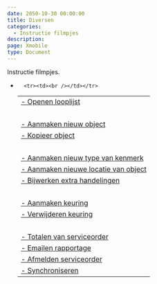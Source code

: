 ```yaml
---
date: 2050-10-30 00:00:00
title: Diversen
categories:
  - Instructie filmpjes
description:
page: Xmobile
type: Document
---
```


Instructie filmpjes.
- []()

    <table>
        <tr><td><a href="http://ignissoftware.nl/helpmobile20/Ignis.Android.Openen looplijst.mp4">- Openen looplijst</a></td></tr>
        <tr><td><br /></td></tr>
        <tr><td><a href="http://ignissoftware.nl/helpmobile20/Ignis.Android.Aanmaken nieuw object in looplijst.mp4">- Aanmaken nieuw object</a></td></tr>
        <tr><td><a href="http://ignissoftware.nl/helpmobile20/Ignis.Android.Kopieer object.mp4">- Kopieer object</a></td></tr>
        <tr><td><br /></td></tr>
        <tr><td><a href="http://ignissoftware.nl/helpmobile20/Ignis.Android.Aanmaken nieuwe type van kenmerk object.mp4">- Aanmaken nieuw type van kenmerk</a></td></tr>
        <tr><td><a href="http://ignissoftware.nl/helpmobile20/Ignis.Android.Aanmaken nieuwe locatie van object.mp4">- Aanmaken nieuwe locatie van object</a></td></tr>
        <tr><td><a href="http://ignissoftware.nl/helpmobile20/Ignis.Android.Bijwerken historie extra handelingen.mp4">- Bijwerken extra handelingen</a></td></tr>
        <tr><td><br /></td></tr>
        <tr><td><a href="http://ignissoftware.nl/helpmobile20/Ignis.Android.Aanmaken.keuring van object.mp4">- Aanmaken keuring</a></td></tr>
        <tr><td><a href="http://ignissoftware.nl/helpmobile20/Ignis.Android.Verwijderen van keuring.mp4">- Verwijderen keuring</a></td></tr>
        <tr><td><br /></td></tr>
        <tr><td><a href="http://ignissoftware.nl/helpmobile20/Ignis.Android.Totalen van servicebon.mp4">- Totalen van serviceorder</a></td></tr>
        <tr><td><a href="http://ignissoftware.nl/helpmobile20/Ignis.Android.Emailen rapportage.mp4">- Emailen rapportage</a></td></tr>
        <tr><td><a href="http://ignissoftware.nl/helpmobile20/Ignis.Android.Afmelden servicebon.mp4">- Afmelden serviceorder</a></td></tr>
        <tr><td><a href="http://ignissoftware.nl/helpmobile20/Ignis.Android.Synchroniseren.goed.mp4">- Synchroniseren</a></td></tr>
        
        <tr><td><br /></td></tr>
     
    </table>
